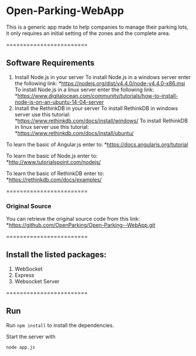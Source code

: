 # Open-Parking-WebApp

This is a generic app made to help companies to manage their parking lots, it only requires an initial setting of the zones and the complete area.

========================

## Software Requirements 
1. Install Node.js in your server
To install Node.js in a windows server enter the following link:
*https://nodejs.org/dist/v4.4.0/node-v4.4.0-x86.msi
To install Node.js in a linux server enter the following link: 
*https://www.digitalocean.com/community/tutorials/how-to-install-node-js-on-an-ubuntu-14-04-server
2. Install the RethinkDB in your server
To install RethinkDB in windows server use this tutorial: 
*https://www.rethinkdb.com/docs/install/windows/
To install RethinkDB in linux server use this tutorial:
*https://www.rethinkdb.com/docs/install/ubuntu/

To learn the basic of Angular.js enter to:
*https://docs.angularjs.org/tutorial

To learn the basic of Node.js enter to:
*http://www.tutorialspoint.com/nodejs/

To learn the basic of RethinkDB enter to: 
*https://rethinkdb.com/docs/examples/

========================

### Original Source

You can retrieve the original source code from this link:
*https://github.com/OpenParking/Open-Parking--WebApp.git

========================

## Install the listed packages:
1.  WebSocket
2.  Express
3.  Websocket Server

========================

## Run

Run `npm install` to install the dependencies.

Start the server with
```
node app.js
```
